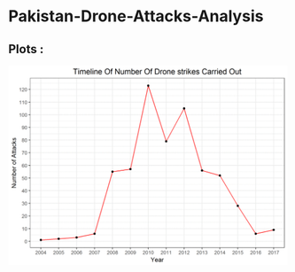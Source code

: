 # Pakistan-Drone-Attacks-Analysis


## Plots :
![](https://raw.githubusercontent.com/chaitanya6761/Pakistan-Drone-Attacks-Analysis/master/outputs/outputs.gif)
